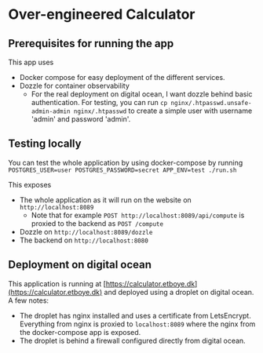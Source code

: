 # Over-engineered Calculator
## Prerequisites for running the app
This app uses
 - Docker compose for easy deployment of the different services.
 - Dozzle for container observability
	 - For the real deployment on digital ocean, I want dozzle behind basic authentication. For testing, you can run 
	 `cp nginx/.htpasswd.unsafe-admin-admin nginx/.htpasswd` to create a simple user with username 'admin' and password 'admin'.
	

## Testing locally
You can test the whole application by using docker-compose by running
`POSTGRES_USER=user POSTGRES_PASSWORD=secret APP_ENV=test ./run.sh`

This exposes
 - The whole application as it will run on the website on  `http://localhost:8089`
	 - Note that for example `POST http://localhost:8089/api/compute` is proxied to the backend as `POST /compute`
 - Dozzle on `http://localhost:8089/dozzle`
 - The backend on `http://localhost:8080`


## Deployment on digital ocean
This application is running at [https://calculator.etboye.dk](https://calculator.etboye.dk) and deployed using a droplet on digital ocean. A few notes:
  - The droplet has nginx installed and uses a certificate from LetsEncrypt. Everything from nginx is proxied to `localhost:8089` where the nginx from the docker-compose app is exposed.
  - The droplet is behind a firewall configured directly from digital ocean.